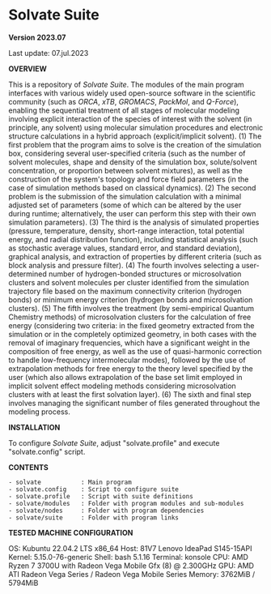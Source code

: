# Solvate Suite

**Version 2023.07**

Last update: 07.jul.2023

**OVERVIEW**

This is a repository of _Solvate Suite_. The modules of the main program interfaces with various widely used open-source software in the scientific community (such as _ORCA_, _xTB_, _GROMACS_, _PackMol_, and _Q-Force_), enabling the sequential treatment of all stages of molecular modeling involving explicit interaction of the species of interest with the solvent (in principle, any solvent) using molecular simulation procedures and electronic structure calculations in a hybrid approach (explicit/implicit solvent). (1) The first problem that the program aims to solve is the creation of the simulation box, considering several user-specified criteria (such as the number of solvent molecules, shape and density of the simulation box, solute/solvent concentration, or proportion between solvent mixtures), as well as the construction of the system's topology and force field parameters (in the case of simulation methods based on classical dynamics). (2) The second problem is the submission of the simulation calculation with a minimal adjusted set of parameters (some of which can be altered by the user during runtime; alternatively, the user can perform this step with their own simulation parameters). (3) The third is the analysis of simulated properties (pressure, temperature, density, short-range interaction, total potential energy, and radial distribution function), including statistical analysis (such as stochastic average values, standard error, and standard deviation), graphical analysis, and extraction of properties by different criteria (such as block analysis and pressure filter). (4) The fourth involves selecting a user-determined number of hydrogen-bonded structures or microsolvation clusters and solvent molecules per cluster identified from the simulation trajectory file based on the maximum connectivity criterion (hydrogen bonds) or minimum energy criterion (hydrogen bonds and microsolvation clusters). (5) The fifth involves the treatment (by semi-empirical Quantum Chemistry methods) of microsolvation clusters for the calculation of free energy (considering two criteria: in the fixed geometry extracted from the simulation or in the completely optimized geometry, in both cases with the removal of imaginary frequencies, which have a significant weight in the composition of free energy, as well as the use of quasi-harmonic correction to handle low-frequency intermolecular modes), followed by the use of extrapolation methods for free energy to the theory level specified by the user (which also allows extrapolation of the base set limit employed in implicit solvent effect modeling methods considering microsolvation clusters with at least the first solvation layer). (6) The sixth and final step involves managing the significant number of files generated throughout the modeling process.

**INSTALLATION**

  To configure _Solvate Suite_, adjust "solvate.profile" and execute "solvate.config" script.

**CONTENTS**

	- solvate           : Main program
	- solvate.config    : Script to configure suite
	- solvate.profile   : Script with suite definitions
	- solvate/modules   : Folder with program modules and sub-modules
	- solvate/nodes     : Folder with program dependencies
	- solvate/suite     : Folder with program links

**TESTED MACHINE CONFIGURATION**

  OS: Kubuntu 22.04.2 LTS x86_64 
  Host: 81V7 Lenovo IdeaPad S145-15API 
  Kernel: 5.15.0-76-generic 
  Shell: bash 5.1.16 
  Terminal: konsole 
  CPU: AMD Ryzen 7 3700U with Radeon Vega Mobile Gfx (8) @ 2.300GHz 
  GPU: AMD ATI Radeon Vega Series / Radeon Vega Mobile Series 
  Memory: 3762MiB / 5794MiB 
